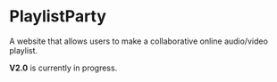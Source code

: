 # PlaylistParty

A website that allows users to make a collaborative online audio/video playlist.

**V2.0** is currently in progress.


